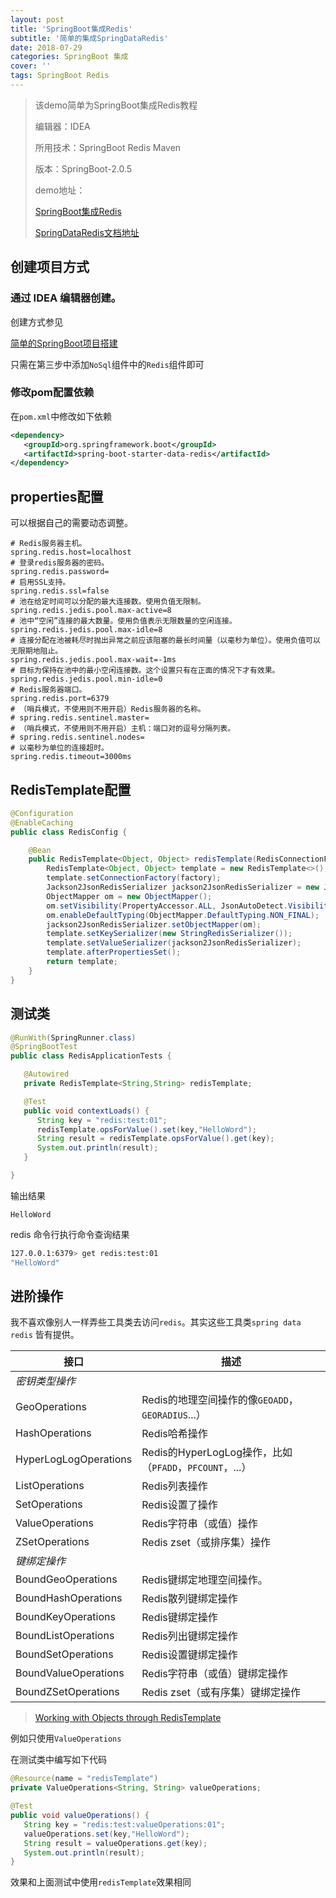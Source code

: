 ```yaml
---
layout: post
title: 'SpringBoot集成Redis'
subtitle: '简单的集成SpringDataRedis'
date: 2018-07-29
categories: SpringBoot 集成
cover: ''
tags: SpringBoot Redis
---
```


> 该demo简单为SpringBoot集成Redis教程
>
> 编辑器：IDEA
>
> 所用技术：SpringBoot Redis Maven
>
> 版本：SpringBoot-2.0.5
>
> demo地址：
>
> [SpringBoot集成Redis](https://blog.monkeykingshare.top/2018/07/28/SpringBoot%E7%AE%80%E5%8D%95%E7%9A%84%E7%A4%BA%E4%BE%8Bdemo.html)
>
> [SpringDataRedis文档地址](https://docs.spring.io/spring-data/data-redis/docs/2.0.5.RELEASE/reference/html/)

## 创建项目方式

### 通过 IDEA 编辑器创建。

创建方式参见

[简单的SpringBoot项目搭建](https://blog.monkeykingshare.top/2018/07/28/SpringBoot%E7%AE%80%E5%8D%95%E7%9A%84%E7%A4%BA%E4%BE%8Bdemo.html)

只需在第三步中添加`NoSql`组件中的`Redis`组件即可

### 修改pom配置依赖

在`pom.xml`中修改如下依赖

```xml
<dependency>
   <groupId>org.springframework.boot</groupId>
   <artifactId>spring-boot-starter-data-redis</artifactId>
</dependency>
```

## properties配置

可以根据自己的需要动态调整。

```properties
# Redis服务器主机。
spring.redis.host=localhost
# 登录redis服务器的密码。
spring.redis.password=
# 启用SSL支持。
spring.redis.ssl=false
# 池在给定时间可以分配的最大连接数。使用负值无限制。
spring.redis.jedis.pool.max-active=8
# 池中“空闲”连接的最大数量。使用负值表示无限数量的空闲连接。
spring.redis.jedis.pool.max-idle=8
# 连接分配在池被耗尽时抛出异常之前应该阻塞的最长时间量（以毫秒为单位）。使用负值可以无限期地阻止。
spring.redis.jedis.pool.max-wait=-1ms
# 目标为保持在池中的最小空闲连接数。这个设置只有在正面的情况下才有效果。
spring.redis.jedis.pool.min-idle=0
# Redis服务器端口。
spring.redis.port=6379
# （哨兵模式，不使用则不用开启）Redis服务器的名称。
# spring.redis.sentinel.master=
# （哨兵模式，不使用则不用开启）主机：端口对的逗号分隔列表。
# spring.redis.sentinel.nodes=
# 以毫秒为单位的连接超时。
spring.redis.timeout=3000ms
```

## RedisTemplate配置

```java
@Configuration
@EnableCaching
public class RedisConfig {

    @Bean
    public RedisTemplate<Object, Object> redisTemplate(RedisConnectionFactory factory) {
        RedisTemplate<Object, Object> template = new RedisTemplate<>();
        template.setConnectionFactory(factory);
        Jackson2JsonRedisSerializer jackson2JsonRedisSerializer = new Jackson2JsonRedisSerializer(Object.class);
        ObjectMapper om = new ObjectMapper();
        om.setVisibility(PropertyAccessor.ALL, JsonAutoDetect.Visibility.ANY);
        om.enableDefaultTyping(ObjectMapper.DefaultTyping.NON_FINAL);
        jackson2JsonRedisSerializer.setObjectMapper(om);
        template.setKeySerializer(new StringRedisSerializer());
        template.setValueSerializer(jackson2JsonRedisSerializer);
        template.afterPropertiesSet();
        return template;
    }
}
```

## 测试类

```java
@RunWith(SpringRunner.class)
@SpringBootTest
public class RedisApplicationTests {

   @Autowired
   private RedisTemplate<String,String> redisTemplate;

   @Test
   public void contextLoads() {
      String key = "redis:test:01";
      redisTemplate.opsForValue().set(key,"HelloWord");
      String result = redisTemplate.opsForValue().get(key);
      System.out.println(result);
   }

}
```

输出结果

`HelloWord`

redis 命令行执行命令查询结果

```bash
127.0.0.1:6379> get redis:test:01
"HelloWord"
```

## 进阶操作

我不喜欢像别人一样弄些工具类去访问`redis`。其实这些工具类`spring data redis` 皆有提供。

| 接口                  | 描述                                                    |
| --------------------- | ------------------------------------------------------- |
| *密钥类型操作*        |                                                         |
| GeoOperations         | Redis的地理空间操作的像`GEOADD`，`GEORADIUS`...）       |
| HashOperations        | Redis哈希操作                                           |
| HyperLogLogOperations | Redis的HyperLogLog操作，比如（`PFADD`，`PFCOUNT`，...） |
| ListOperations        | Redis列表操作                                           |
| SetOperations         | Redis设置了操作                                         |
| ValueOperations       | Redis字符串（或值）操作                                 |
| ZSetOperations        | Redis zset（或排序集）操作                              |
| *键绑定操作*          |                                                         |
| BoundGeoOperations    | Redis键绑定地理空间操作。                               |
| BoundHashOperations   | Redis散列键绑定操作                                     |
| BoundKeyOperations    | Redis键绑定操作                                         |
| BoundListOperations   | Redis列出键绑定操作                                     |
| BoundSetOperations    | Redis设置键绑定操作                                     |
| BoundValueOperations  | Redis字符串（或值）键绑定操作                           |
| BoundZSetOperations   | Redis zset（或有序集）键绑定操作                        |

> [Working with Objects through RedisTemplate](https://docs.spring.io/spring-data/data-redis/docs/2.0.5.RELEASE/reference/html/#redis:template)

例如只使用`ValueOperations`

在测试类中编写如下代码

```java
@Resource(name = "redisTemplate")
private ValueOperations<String, String> valueOperations;

@Test
public void valueOperations() {
   String key = "redis:test:valueOperations:01";
   valueOperations.set(key,"HelloWord");
   String result = valueOperations.get(key);
   System.out.println(result);
}
```

效果和上面测试中使用`redisTemplate`效果相同